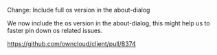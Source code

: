 Change: Include full os version in the about-dialog

We now include the os version in the about-dialog, this might help us to faster
pin down os related issues.

https://github.com/owncloud/client/pull/8374
